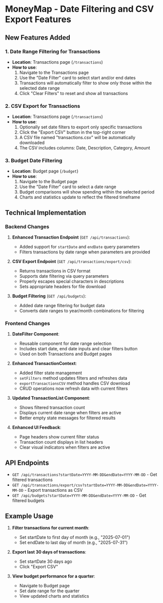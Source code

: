 # MoneyMap - Date Filtering and CSV Export Features

## New Features Added

### 1. Date Range Filtering for Transactions

- **Location**: Transactions page (`/transactions`)
- **How to use**:
  1. Navigate to the Transactions page
  2. Use the "Date Filter" card to select start and/or end dates
  3. Transactions will automatically filter to show only those within the selected date range
  4. Click "Clear Filters" to reset and show all transactions

### 2. CSV Export for Transactions

- **Location**: Transactions page (`/transactions`)
- **How to use**:
  1. Optionally set date filters to export only specific transactions
  2. Click the "Export CSV" button in the top-right corner
  3. A CSV file named "transactions.csv" will be automatically downloaded
  4. The CSV includes columns: Date, Description, Category, Amount

### 3. Budget Date Filtering

- **Location**: Budget page (`/budget`)
- **How to use**:
  1. Navigate to the Budget page
  2. Use the "Date Filter" card to select a date range
  3. Budget comparisons will show spending within the selected period
  4. Charts and statistics update to reflect the filtered timeframe

## Technical Implementation

### Backend Changes

1. **Enhanced Transaction Endpoint** (`GET /api/transactions`):

   - Added support for `startDate` and `endDate` query parameters
   - Filters transactions by date range when parameters are provided

2. **CSV Export Endpoint** (`GET /api/transactions/export/csv`):

   - Returns transactions in CSV format
   - Supports date filtering via query parameters
   - Properly escapes special characters in descriptions
   - Sets appropriate headers for file download

3. **Budget Filtering** (`GET /api/budgets`):
   - Added date range filtering for budget data
   - Converts date ranges to year/month combinations for filtering

### Frontend Changes

1. **DateFilter Component**:

   - Reusable component for date range selection
   - Includes start date, end date inputs and clear filters button
   - Used on both Transactions and Budget pages

2. **Enhanced TransactionContext**:

   - Added filter state management
   - `setFilters` method updates filters and refreshes data
   - `exportTransactionsCSV` method handles CSV download
   - CRUD operations now refresh data with current filters

3. **Updated TransactionList Component**:

   - Shows filtered transaction count
   - Displays current date range when filters are active
   - Better empty state messages for filtered results

4. **Enhanced UI Feedback**:
   - Page headers show current filter status
   - Transaction count displays in list headers
   - Clear visual indicators when filters are active

## API Endpoints

- `GET /api/transactions?startDate=YYYY-MM-DD&endDate=YYYY-MM-DD` - Get filtered transactions
- `GET /api/transactions/export/csv?startDate=YYYY-MM-DD&endDate=YYYY-MM-DD` - Export transactions as CSV
- `GET /api/budgets?startDate=YYYY-MM-DD&endDate=YYYY-MM-DD` - Get filtered budgets

## Example Usage

1. **Filter transactions for current month**:

   - Set startDate to first day of month (e.g., "2025-07-01")
   - Set endDate to last day of month (e.g., "2025-07-31")

2. **Export last 30 days of transactions**:

   - Set startDate 30 days ago
   - Click "Export CSV"

3. **View budget performance for a quarter**:
   - Navigate to Budget page
   - Set date range for the quarter
   - View updated charts and statistics
